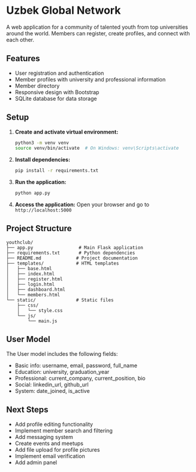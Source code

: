 # Uzbek Global Network

A web application for a community of talented youth from top universities around the world. Members can register, create profiles, and connect with each other.

## Features

- User registration and authentication
- Member profiles with university and professional information
- Member directory
- Responsive design with Bootstrap
- SQLite database for data storage

## Setup

1. **Create and activate virtual environment:**
   ```bash
   python3 -m venv venv
   source venv/bin/activate  # On Windows: venv\Scripts\activate
   ```

2. **Install dependencies:**
   ```bash
   pip install -r requirements.txt
   ```

3. **Run the application:**
   ```bash
   python app.py
   ```

4. **Access the application:**
   Open your browser and go to `http://localhost:5000`

## Project Structure

```
youthclub/
├── app.py                 # Main Flask application
├── requirements.txt       # Python dependencies
├── README.md             # Project documentation
├── templates/            # HTML templates
│   ├── base.html
│   ├── index.html
│   ├── register.html
│   ├── login.html
│   ├── dashboard.html
│   └── members.html
└── static/               # Static files
    ├── css/
    │   └── style.css
    └── js/
        └── main.js
```

## User Model

The User model includes the following fields:
- Basic info: username, email, password, full_name
- Education: university, graduation_year
- Professional: current_company, current_position, bio
- Social: linkedin_url, github_url
- System: date_joined, is_active

## Next Steps

- Add profile editing functionality
- Implement member search and filtering
- Add messaging system
- Create events and meetups
- Add file upload for profile pictures
- Implement email verification
- Add admin panel
